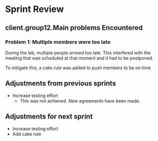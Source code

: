 <!-- An example of how you can do a sprint review -->

# Sprint Review

## client.group12.Main problems  Encountered

### Problem 1: Multiple members were too late
During the lab, multiple people arrived too late. This interfered with the meeting that was scheduled at that moment and it had to be postponed.

To mitigate this, a cake rule was added to push members to be on time

## Adjustments from previous sprints
 - Increase testing effort
    - This was not achieved. New agreements have been made.

## Adjustments for next sprint
 - Increase testing effort
 - Add cake rule
